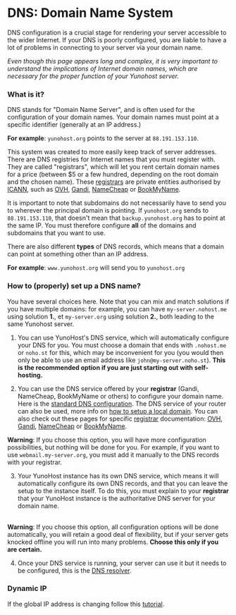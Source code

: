 # DNS: Domain Name System

DNS configuration is a crucial stage for rendering your server accessible to the wider Internet. If your DNS is poorly configured, you are liable to have a lot of problems in connecting to your server via your domain name.

*Even though this page appears long and complex, it is very important to understand the implications of Internet domain names, which are necessary for the proper function of your Yunohost server.*

### What is it?

DNS stands for "Domain Name Server", and is often used for the configuration of your domain names. Your domain names must point at a specific identifier (generally at an IP address.)

**For example**: `yunohost.org` points to the server at `88.191.153.110`.

This system was created to more easily keep track of server addresses. There are DNS registries for Internet names that you must register with. They are called "registrars", which will let you rent certain domain names for a price (between $5 or a few hundred, depending on the root domain and the chosen name). These [registrars](registrar) are private entities authorised by [ICANN](http://en.wikipedia.org/wiki/ICANN), such as [OVH](https://www.ovh.co.uk/index.xml), [Gandi](http://gandi.net), [NameCheap](http://namecheap.com) or [BookMyName](http://bookmyname.com).

It is important to note that subdomains do not necessarily have to send you to wherever the principal domain is pointing. If `yunohost.org` sends to `88.191.153.110`, that doesn't mean that `backup.yunohost.org` has to point at the same IP. You must therefore configure **all** of the domains and subdomains that you want to use.

There are also different **types** of DNS records, which means that a domain can point at something other than an IP address.

**For example**: `www.yunohost.org` will send you to `yunohost.org`

### How to (properly) set up a DNS name?

You have several choices here. Note that you can mix and match solutions if you have multiple domains: for example, you can have `my-server.nohost.me` using solution **1.**, et `my-server.org` using solution **2.**, both leading to the same Yunohost server.

1. You can use YunoHost's DNS service, which will automatically configure your DNS for you. You must choose a domain that ends with `.nohost.me` or `noho.st` for this, which may be inconvenient for you (you would then only be able to use an email address like `john@my-server.noho.st`).
**This is the recommended option if you are just starting out with self-hosting.**

2. You can use the DNS service offered by your **registrar** (Gandi, NameCheap, BookMyName or others) to configure your domain name. Here is the [standard DNS configuration](/dns_config). The DNS service of your router can also be used, more info on [how to setup a local domain](yunohost.org/dns_local_network).
You can also check out these pages for specific [registrar](/registrar_en) documentation: [OVH](https://www.ovh.co.uk/index.xml), [Gandi](http://gandi.net), [NameCheap](http://namecheap.com) or [BookMyName](http://bookmyname.com).

**Warning**: If you choose this option, you will have more configuration possibilities, but nothing will be done for you. For example, if you want to use `webmail.my-server.org`, you must add it manually to the DNS records with your registrar.

3. Your YunoHost instance has its own DNS service, which means it will automatically configure its own DNS records, and that you can leave the setup to the instance itself. To do this, you must explain to your **registrar** that your YunoHost instance is the authoritative DNS server for your domain name.

<br>**Warning**: If you choose this option, all configuration options will be done automatically, you will retain a good deal of flexibility, but if your server gets knocked offline you will run into many problems. **Choose this only if you are certain.**

4. Once your DNS service is running, your server can use it but it needs to be configured, this is the [DNS resolver](/dns_resolver_en).


### Dynamic IP
If the global IP address is changing follow this [tutorial](dns_dynamicip_en).
